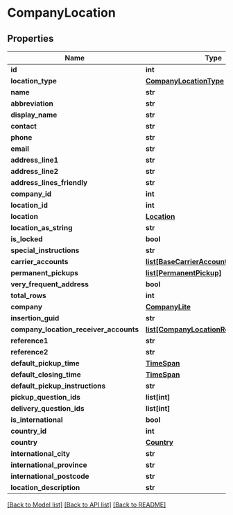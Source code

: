 # CompanyLocation

## Properties
Name | Type | Description | Notes
------------ | ------------- | ------------- | -------------
**id** | **int** |  | [optional] 
**location_type** | [**CompanyLocationType**](CompanyLocationType.md) |  | [optional] 
**name** | **str** |  | 
**abbreviation** | **str** |  | [optional] 
**display_name** | **str** |  | [optional] 
**contact** | **str** |  | [optional] 
**phone** | **str** |  | [optional] 
**email** | **str** |  | [optional] 
**address_line1** | **str** |  | 
**address_line2** | **str** |  | [optional] 
**address_lines_friendly** | **str** |  | [optional] 
**company_id** | **int** |  | [optional] 
**location_id** | **int** |  | [optional] 
**location** | [**Location**](Location.md) |  | [optional] 
**location_as_string** | **str** |  | [optional] 
**is_locked** | **bool** |  | [optional] 
**special_instructions** | **str** |  | [optional] 
**carrier_accounts** | [**list[BaseCarrierAccount]**](BaseCarrierAccount.md) |  | [optional] 
**permanent_pickups** | [**list[PermanentPickup]**](PermanentPickup.md) |  | [optional] 
**very_frequent_address** | **bool** |  | [optional] 
**total_rows** | **int** |  | [optional] 
**company** | [**CompanyLite**](CompanyLite.md) |  | [optional] 
**insertion_guid** | **str** |  | [optional] 
**company_location_receiver_accounts** | [**list[CompanyLocationReceiverAccount]**](CompanyLocationReceiverAccount.md) |  | [optional] 
**reference1** | **str** |  | [optional] 
**reference2** | **str** |  | [optional] 
**default_pickup_time** | [**TimeSpan**](TimeSpan.md) |  | [optional] 
**default_closing_time** | [**TimeSpan**](TimeSpan.md) |  | [optional] 
**default_pickup_instructions** | **str** |  | [optional] 
**pickup_question_ids** | **list[int]** |  | [optional] 
**delivery_question_ids** | **list[int]** |  | [optional] 
**is_international** | **bool** |  | [optional] 
**country_id** | **int** |  | [optional] 
**country** | [**Country**](Country.md) |  | [optional] 
**international_city** | **str** |  | [optional] 
**international_province** | **str** |  | [optional] 
**international_postcode** | **str** |  | [optional] 
**location_description** | **str** |  | [optional] 

[[Back to Model list]](../README.md#documentation-for-models) [[Back to API list]](../README.md#documentation-for-api-endpoints) [[Back to README]](../README.md)

